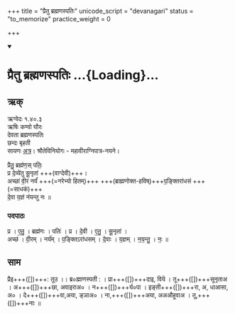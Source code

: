 +++
title = "प्रैतु ब्रह्मणस्पतिः"
unicode_script = "devanagari"
status = "to_memorize"
practice_weight = 0

+++
<div class="js_include" includetitle="true" newlevelforh1="1" unfilled url="/vedAH_sAma/paravastu-saama/devaH/lokAntaram/praitu-brahmaNas-patiH/">
<details open><summary><h1>प्रैतु ब्रह्मणस्पतिः ...{Loading}...</h1></summary>

## ऋक्
ऋग्वेदः  १.४०.३  
ऋषिः  कण्वो घौरः  
देवता  ब्रह्मणस्पतिः  
छन्दः  बृहती  
सायणः [अत्र](http://rigveda.sanatana.in/describe/rikMandala/001.040.003)।
श्रौतेविनियोगः - महावीराग्निपात्र-नयने।

प्रैतु॒ ब्रह्म॑ण॒स् पतिः॒  
प्र दे॒व्ये॑तु सू॒नृता॑  +++(वाग्देवी)+++।  
अच्छा॑ वी॒रं नर्यं॑ +++(=नरेभ्यो हितम्)+++ +++(ब्राह्मणोक्त-हविष्)+++प॒ङ्क्तिरा॑धसं +++(=साधकं)+++  
दे॒वा य॒ज्ञं न॑यन्तु नः ॥

### पदपाठः
प्र । ए॒तु॒ । ब्रह्म॑णः । पतिः॑ । प्र । दे॒वी । ए॒तु॒ । सू॒नृता॑ ।  
अच्छ॑ । वी॒रम् । नर्य॑म् । प॒ङ्क्तिऽरा॑धसम् । दे॒वाः । य॒ज्ञम् । न॒य॒न्तु॒ । नः॒ ॥

## साम
<div caption="रामानुजार्यः 1974 " class="audioEmbed" src="https://archive.org/download/jaiminIya-sAma-gAna-paravastu-tradition-rAmAnuja/praitu-brahmaNas-patiH.mp3"></div>
<div caption="गोपालार्यः 2015  " class="audioEmbed" src="https://archive.org/download/jaiminIya-sAma-gAna-paravastu-tradition-gopAla-2015/praitu-brahmaNas-patiH.mp3"></div>
प्रैइ+++([])+++:  तूउ ।।  ब्र०ह्माणस्पती : ।  
प्रा+++([])+++दाइ, वियॆ । तू+++([])+++सूनृताअ ।  
अ+++([])+++छा, अवाइराअ०  ।  
न+++([])+++र्य०पा । इङ्ती+++([])+++रा, अ, धाआसा, अ० ।  
दे+++([])+++वा,अया, ङ्ञाअ० ।  
ना,+++([])+++अया, अअऔहूवाअ । तू,+++([])+++नाः ॥
</details>
</div>